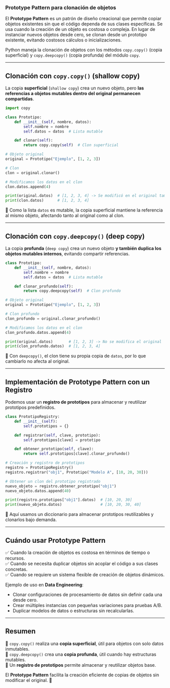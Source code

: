 
### Prototype Pattern para clonación de objetos

El **Prototype Pattern** es un patrón de diseño creacional que permite copiar objetos existentes sin que el código dependa de sus clases específicas. Se usa cuando la creación de un objeto es costosa o compleja. En lugar de instanciar nuevos objetos desde cero, se clonan desde un prototipo existente, evitando costosos cálculos o inicializaciones.

Python maneja la clonación de objetos con los métodos `copy.copy()` (copia superficial) y `copy.deepcopy()` (copia profunda) del módulo `copy`.

---

## Clonación con `copy.copy()` (shallow copy)

La copia **superficial** (`shallow copy`) crea un nuevo objeto, pero **las referencias a objetos mutables dentro del original permanecen compartidas**.

```python
import copy

class Prototipo:
    def __init__(self, nombre, datos):
        self.nombre = nombre
        self.datos = datos  # Lista mutable

    def clonar(self):
        return copy.copy(self)  # Clon superficial

# Objeto original
original = Prototipo("Ejemplo", [1, 2, 3])

# Clon
clon = original.clonar()

# Modificamos los datos en el clon
clon.datos.append(4)

print(original.datos)  # [1, 2, 3, 4] -> Se modificó en el original también
print(clon.datos)      # [1, 2, 3, 4]
```

🔹 Como la lista `datos` es mutable, la copia superficial mantiene la referencia al mismo objeto, afectando tanto al original como al clon.

---

## Clonación con `copy.deepcopy()` (deep copy)

La copia **profunda** (`deep copy`) crea un nuevo objeto **y también duplica los objetos mutables internos**, evitando compartir referencias.

```python
class Prototipo:
    def __init__(self, nombre, datos):
        self.nombre = nombre
        self.datos = datos  # Lista mutable

    def clonar_profundo(self):
        return copy.deepcopy(self)  # Clon profundo

# Objeto original
original = Prototipo("Ejemplo", [1, 2, 3])

# Clon profundo
clon_profundo = original.clonar_profundo()

# Modificamos los datos en el clon
clon_profundo.datos.append(4)

print(original.datos)       # [1, 2, 3] -> No se modifica el original
print(clon_profundo.datos)  # [1, 2, 3, 4]
```

🔹 Con `deepcopy()`, el clon tiene su propia copia de `datos`, por lo que cambiarlo no afecta al original.

---

## Implementación de Prototype Pattern con un Registro

Podemos usar un **registro de prototipos** para almacenar y reutilizar prototipos predefinidos.

```python
class PrototipoRegistry:
    def __init__(self):
        self.prototipos = {}

    def registrar(self, clave, prototipo):
        self.prototipos[clave] = prototipo

    def obtener_prototipo(self, clave):
        return self.prototipos[clave].clonar_profundo()

# Creación y registro de prototipos
registro = PrototipoRegistry()
registro.registrar("obj1", Prototipo("Modelo A", [10, 20, 30]))

# Obtener un clon del prototipo registrado
nuevo_objeto = registro.obtener_prototipo("obj1")
nuevo_objeto.datos.append(40)

print(registro.prototipos["obj1"].datos)  # [10, 20, 30]
print(nuevo_objeto.datos)                 # [10, 20, 30, 40]
```

🔹 Aquí usamos un diccionario para almacenar prototipos reutilizables y clonarlos bajo demanda.

---

## Cuándo usar Prototype Pattern

✅ Cuando la creación de objetos es costosa en términos de tiempo o recursos.  
✅ Cuando se necesita duplicar objetos sin acoplar el código a sus clases concretas.  
✅ Cuando se requiere un sistema flexible de creación de objetos dinámicos.  

Ejemplo de uso en **Data Engineering**:  
- Clonar configuraciones de procesamiento de datos sin definir cada una desde cero.  
- Crear múltiples instancias con pequeñas variaciones para pruebas A/B.  
- Duplicar modelos de datos o estructuras sin recalcularlas.

---

## Resumen

🔹 `copy.copy()` realiza una **copia superficial**, útil para objetos con solo datos inmutables.  
🔹 `copy.deepcopy()` crea una **copia profunda**, útil cuando hay estructuras mutables.  
🔹 Un **registro de prototipos** permite almacenar y reutilizar objetos base.  

El **Prototype Pattern** facilita la creación eficiente de copias de objetos sin modificar el original. 🚀
